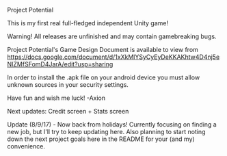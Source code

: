

Project Potential

This is my first real full-fledged independent Unity game!

Warning!
All releases are unfinished and may contain gamebreaking bugs.

Project Potential's Game Design Document is available to view from https://docs.google.com/document/d/1xXkMlYSyCyEyDeKKAKhtw4D4nj5eNIZMfSFomD4JarA/edit?usp=sharing

In order to install the .apk file on your android device you must allow unknown sources in your security settings.

Have fun and wish me luck!
-Axion



Next updates: Credit screen + Stats screen

Update (8/9/17) - Now back from holidays! Currently focusing on finding a new job, but I'll try to keep updating here. Also planning to start noting down the next project goals here in the README for your (and my) convenience.

